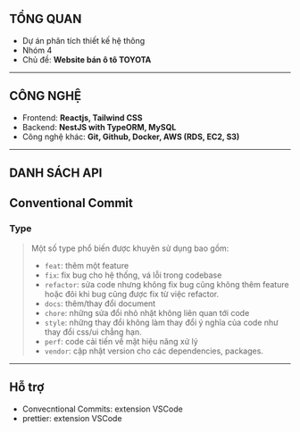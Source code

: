 ## TỔNG QUAN
- Dự án phân tích thiết kế hệ thông
- Nhóm 4
- Chủ đề: **Website bán ô tô TOYOTA**
---
## CÔNG NGHỆ
- Frontend: **Reactjs, Tailwind CSS**
- Backend: **NestJS with TypeORM, MySQL**
- Công nghệ khác: **Git, Github, Docker, AWS (RDS, EC2, S3)**
---
## DANH SÁCH API

## Conventional Commit
### Type
> Một số type phổ biến được khuyên sử dụng bao gồm:
> - `feat`: thêm một feature
> - `fix`: fix bug cho hệ thống, vá lỗi trong codebase
> - `refactor`: sửa code nhưng không fix bug cũng không thêm feature hoặc đôi khi bug cũng được fix từ việc refactor.
> - `docs`: thêm/thay đổi document
> - `chore`: những sửa đổi nhỏ nhặt không liên quan tới code
> - `style`: những thay đổi không làm thay đổi ý nghĩa của code như thay đổi css/ui chẳng hạn.
> - `perf`: code cải tiến về mặt hiệu năng xử lý
> - `vendor`: cập nhật version cho các dependencies, packages.
---
## Hỗ trợ
- Convecntional Commits: extension VSCode
- prettier: extension VSCode
